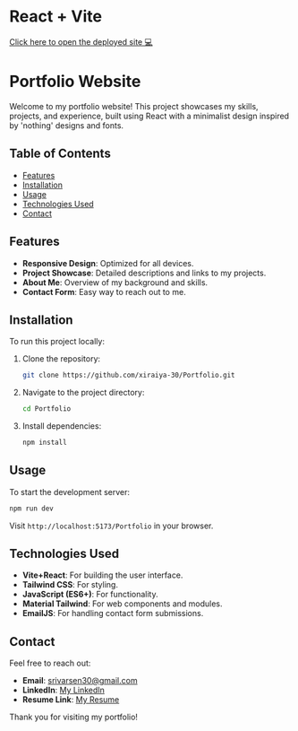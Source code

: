 # React + Vite

[Click here to open the deployed site 💻](https://xiraiya-30.github.io/Portfolio/)


# Portfolio Website

Welcome to my portfolio website! This project showcases my skills, projects, and experience, built using React with a minimalist design inspired by 'nothing' designs and fonts.

## Table of Contents
- [Features](#features)
- [Installation](#installation)
- [Usage](#usage)
- [Technologies Used](#technologies-used)
- [Contact](#contact)

## Features
- **Responsive Design**: Optimized for all devices.
- **Project Showcase**: Detailed descriptions and links to my projects.
- **About Me**: Overview of my background and skills.
- **Contact Form**: Easy way to reach out to me.

## Installation
To run this project locally:

1. Clone the repository:
    ```bash
    git clone https://github.com/xiraiya-30/Portfolio.git
    ```
2. Navigate to the project directory:
    ```bash
    cd Portfolio
    ```
3. Install dependencies:
    ```bash
    npm install
    ```

## Usage
To start the development server:
```bash
npm run dev
```
Visit `http://localhost:5173/Portfolio` in your browser.

## Technologies Used
- **Vite+React**: For building the user interface.
- **Tailwind CSS**: For styling.
- **JavaScript (ES6+)**: For functionality.
- **Material Tailwind**: For web components and modules.
- **EmailJS**: For handling contact form submissions.

## Contact
Feel free to reach out:

- **Email**: srivarsen30@gmail.com
- **LinkedIn**: [My LinkedIn](https://www.linkedin.com/in/srivarsen-r)
- **Resume Link**: [My Resume](https://drive.google.com/file/d/1eAF-Iodwa9zFqMe794uqIjlyyRx7vVao/view?usp=sharing)

Thank you for visiting my portfolio!